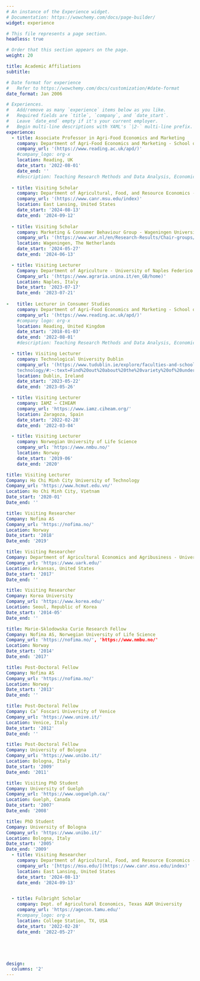 ```yaml
---
# An instance of the Experience widget.
# Documentation: https://wowchemy.com/docs/page-builder/
widget: experience

# This file represents a page section.
headless: true

# Order that this section appears on the page.
weight: 20

title: Academic Affiliations
subtitle:

# Date format for experience
#   Refer to https://wowchemy.com/docs/customization/#date-format
date_format: Jan 2006

# Experiences.
#   Add/remove as many `experience` items below as you like.
#   Required fields are `title`, `company`, and `date_start`.
#   Leave `date_end` empty if it's your current employer.
#   Begin multi-line descriptions with YAML's `|2-` multi-line prefix.
experience:
  - title: Associate Professor in Agri-Food Economics and Marketing
    company: Department of Agri-Food Economics and Marketing - School of Agriculture Policy and Development - University of Reading, United Kingdom
    company_url: '(https://www.reading.ac.uk/apd/)'
    #company_logo: org-x
    location: Reading, UK
    date_start: '2022-08-01'
    date_end: ''
    #description: Teaching Research Methods and Data Analysis, Economics III, The Food Business, and Contemporary Issues in Consumer Behaviour and Marketing.
    
  - title: Visiting Scholar
    company: Department of Agricultural, Food, and Resource Economics - College of Agriculture and Natural Resources - Michigan State University
    company_url: '(https://www.canr.msu.edu/index)'
    location: East Lansing, United States
    date_start: '2024-08-13'
    date_end: '2024-09-12'
    
  - title: Visiting Scholar
    company: Marketing & Consumer Behaviour Group - Wageningen University & Research
    company_url: '(https://www.wur.nl/en/Research-Results/Chair-groups/Social-Sciences/Marketing-and-Consumer-Behaviour-Group.htm)'
    location: Wageningen, The Netherlands
    date_start: '2024-05-27'
    date_end: '2024-06-13'

  - title: Visiting Lecturer
    Company: Department of Agriculture - University of Naples Federico II
    Company_url: '(https://www.agraria.unina.it/en_GB/home)'
    Location: Naples, Italy
    Date_start: '2023-07-17'
    Date_end: '2023-07-21'
    
-   title: Lecturer in Consumer Studies
    company: Department of Agri-Food Economics and Marketing - School of Agriculture, Policy and Development, University of Reading
    company_url: '(https://www.reading.ac.uk/apd/)'
    #company logo: org-x
    location: Reading, United Kingdom
    date_start: '2018-01-03'
    date_end: '2022-08-01'
    #description: Teaching Research Methods and Data Analysis, Economics III, and Contemporary Issues in Consumer Behaviour and Marketing.

  - title: Visiting Lecturer
    company: Technological University Dublin
    company_url: '(https://www.tudublin.ie/explore/faculties-and-schools/arts-humanities/culinary-arts--food- 
    technology/#:~:text=Find%20out%20about%20the%20variety%20of%20undergraduate,%20postgraduate)'
    location: Dublin, Ireland
    date_start: '2023-05-22'
    date_end: '2023-05-26'

  - title: Visiting Lecturer
    company: IAMZ – CIHEAM
    company_url: 'https://www.iamz.ciheam.org/'
    location: Zaragoza, Spain
    date_start: '2022-02-28'
    date_end: '2022-03-04'

  - title: Visiting Lecturer
    company: Norwegian University of Life Science
    company_url: 'https://www.nmbu.no/'
    location: Norway
    date_start: '2019-06'
    date_end: '2020'

title: Visiting Lecturer
Company: Ho Chi Minh City University of Technology
Company_url: 'https://www.hcmut.edu.vn/'
Location: Ho Chi Minh City, Vietnam
Date_start: '2020-01'
Date_end: ''

title: Visiting Researcher
Company: Nofima AS
Company_url: 'https://nofima.no/'
Location: Norway
Date_start: '2018'
Date_end: '2019'

title: Visiting Researcher
Company: Department of Agricultural Economics and Agribusiness - University of Arkansas
Company_url: 'https://www.uark.edu/'
Location: Arkansas, United States
Date_start: '2017'
Date_end: ''

title: Visiting Researcher
Company: Korea University
Company_url: 'https://www.korea.edu/'
Location: Seoul, Republic of Korea
Date_start: '2014-05'
Date_end: ''

title: Marie-Sklodowska Curie Research Fellow
Company: Nofima AS, Norwegian University of Life Science
Company_url: 'https://nofima.no/', 'https://www.nmbu.no/'
Location: Norway
Date_start: '2014'
Date_end: '2017'

title: Post-Doctoral Fellow
Company: Nofima AS
Company_url: 'https://nofima.no/'
Location: Norway
Date_start: '2013'
Date_end: ''

title: Post-Doctoral Fellow
Company: Ca’ Foscari University of Venice
Company_url: 'https://www.unive.it/'
Location: Venice, Italy
Date_start: '2012'
Date_end: ''

title: Post-Doctoral Fellow
Company: University of Bologna
Company_url: 'https://www.unibo.it/'
Location: Bologna, Italy
Date_start: '2009'
Date_end: '2011'

title: Visiting PhD Student
Company: University of Guelph
Company_url: 'https://www.uoguelph.ca/'
Location: Guelph, Canada
Date_start: '2007'
Date_end: '2008'

title: PhD Student
Company: University of Bologna
Company_url: 'https://www.unibo.it/'
Location: Bologna, Italy
Date_start: '2005'
Date_end: '2009'
  - title: Visiting Researcher
    company: Department of Agricultural, Food, and Resource Economics - College of Agriculture and Natural Resources - Michigan State University
    company_url: '[https://msu.edu/](https://www.canr.msu.edu/index)'
    location: East Lansing, United States
    date_start: '2024-08-13'
    date_end: '2024-09-13'


  - title: Fulbright Scholar
    company: Dept. of Agricultural Economics, Texas A&M University
    company_url: 'https://agecon.tamu.edu/'
    #company_logo: org-x
    location: College Station, TX, USA
    date_start: '2022-02-28'
    date_end: '2022-05-27'





design:
  columns: '2'
---
```

